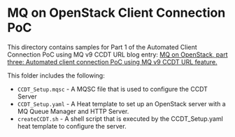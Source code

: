 MQ on OpenStack Client Connection PoC
=========================
This directory contains samples for Part 1 of the Automated Client Connection PoC using MQ v9 CCDT URL blog entry:
[MQ on OpenStack, part three: Automated client connection PoC using MQ v9 CCDT URL feature.](https://www.ibm.com/developerworks/community/blogs/messaging/entry/mq_openstack_part3_ccdt?lang=en)

This folder includes the following:

* `CCDT_Setup.mqsc` - A MQSC file that is used to configure the CCDT Server
* `CCDT_Setup.yaml` - A Heat template to set up an OpenStack server with a MQ Queue Manager and HTTP Server.
* `createCCDT.sh` - A shell script that is executed by the CCDT_Setup.yaml heat template to configure the server.
